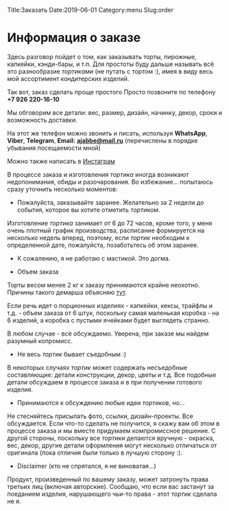Title:Заказать
Date:2019-06-01
Category:menu
Slug:order


<h1 class='title'>
    <span>
        Информация о заказе
    </span>
</h1>


Здесь разговор пойдет о том, как заказывать торты, пирожные, капкейки, кэнди-бары, и т.п. Для простоты буду дальше называть всё это разнообразие *тортиками* (не путать с тортом :), имея в виду весь мой ассортимент кондитерских изделий. 

Так вот, заказ сделать проще простого
Просто позвоните по телефону **+7 926 220-16-10**

Мы обговорим все детали: вес, размер, дизайн, начинку, декор, сроки и возможность доставки.

На этот же телефон можно звонить и писать, используя **WhatsApp**, **Viber**, **Telegram**, **Email:** **[ajabbe@mail.ru](mailto:ajabbe@mail.ru)** (перечислены в порядке убывания посещаемости мной)

Можно также написать в [Инстаграм](https://www.instagram.com/anna.sutiagina)

В процессе заказа и изготовления *тортика*  иногда возникают недопонимания, обиды и разочарования. Во избежание... попытаюсь сразу уточнить несколько моментов:

- Пожалуйста, заказывайте заранее. Желательно за 2 недели до события, которое вы хотите отметить *тортиком*.

Изготовление *тортика* занимает от 6 до 72 часов, кроме того, у меня очень плотный график производства, расписание формируется на несколько недель вперед, поэтому, если *тортик* необходим к определенной дате, пожалуйста, позаботьтесь об этом заранее. 

- К сожалению, я не работаю с мастикой. Это догма.

- Объем заказа

Торты весом менее 2 кг к заказу принимаются крайне неохотно. Причины такого демарша объясняю [тут](/pages/twokilo.html). 

Если речь идет о порционных изделиях - капкейки, кексы, трайфлы и т.д. - объем заказа от 6 штук, поскольку самая маленькая коробка - на 6 изделий, а коробка с пустыми ячейками будет выглядеть странно.

В любом случае - всё обсуждаемо. Уверена, при заказе мы  найдем разумный копромисс.

- Не весь *тортик* бывает съедобным :)

В некоторых случаях *тортик* может содержать несъедобные составляющие: детали конструкции, декор, цветы и т.д. Все подобные детали обсуждаем в процессе заказа и в при получении готового изделия.

- Принимаются к обсуждению любые идеи *тортиков*, но...

Не стесняйтесь присылать фото, ссылки, дизайн-проекты. Все обсуждается. Если что-то сделать не получится, я скажу вам об этом в процессе заказа и мы вместе придумаем компромиссное решение.
С другой стороны, поскольку все *тортики* делаются вручную - окраска, вес, декор, другие детали оформления могут несколько отличаться от оригинала (пока отличия были только в лучшую сторону :). 

- Disclaimer (кто не спрятался, я не виноватая...)

Продукт, произведенный по вашему заказу, может затронуть права третьих лиц (включая авторские). Сообщаю, что если вас застанут за поеданием изделия, нарушающего чьи-то права - этот *тортик* сделала не я.

